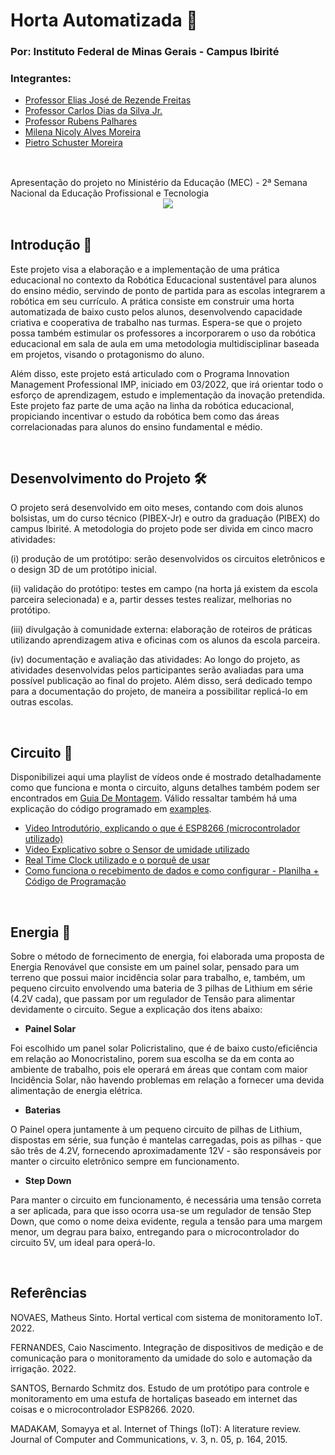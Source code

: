 # Horta Automatizada 🌻
### Por: Instituto Federal de Minas Gerais - Campus Ibirité
### Integrantes:
* [Professor Elias José de Rezende Freitas](https://github.com/eliasjof)
* [Professor Carlos Dias da Silva Jr.](https://github.com/Carlos-Jr)
* [Professor Rubens Palhares]()
* [Milena Nicoly Alves Moreira]()
* [Pietro Schuster Moreira](https://github.com/Schusteerr)
##

<br>
Apresentação do projeto no Ministério da Educação (MEC) - 2ª Semana Nacional da Educação Profissional e Tecnologia
<div align="center">
    <img align="center" src="https://raw.githubusercontent.com/Schusteerr/Horta-Automatizada/main/assets/MEC.jpg"> 
</div>

<br>


## Introdução 📃

Este projeto visa a elaboração e a implementação de uma prática educacional no contexto da Robótica Educacional sustentável para alunos do ensino médio, servindo de ponto de partida para as escolas integrarem a robótica em seu currículo. A prática consiste em construir uma horta automatizada de baixo custo pelos alunos, desenvolvendo capacidade criativa e cooperativa de trabalho nas turmas. Espera-se que o projeto possa também estimular os professores a incorporarem o uso da robótica educacional em sala de aula em uma metodologia multidisciplinar baseada em projetos, visando o protagonismo do aluno.

Além disso, este projeto está articulado com o Programa Innovation Management Professional IMP, iniciado em 03/2022, que irá orientar todo o esforço de aprendizagem, estudo e implementação da inovação pretendida. Este projeto faz parte de uma ação na linha da robótica educacional, propiciando incentivar o estudo da robótica bem como das áreas correlacionadas para alunos do ensino fundamental e médio.

<br>

## Desenvolvimento do Projeto 🛠
 
O projeto será desenvolvido em oito meses, contando com dois alunos bolsistas, um do curso técnico (PIBEX-Jr) e outro da graduação (PIBEX) do campus Ibirité. A metodologia do projeto pode ser divida em cinco macro atividades:

(i) produção de um protótipo: serão desenvolvidos os circuitos eletrônicos e o design 3D de um protótipo inicial.

(ii) validação do protótipo: testes em campo (na horta já existem da escola parceira selecionada) e a, partir desses testes realizar, melhorias no protótipo.

(iii) divulgação à comunidade externa: elaboração de roteiros de práticas utilizando aprendizagem ativa e oficinas com os alunos da escola parceira.

(iv) documentação e avaliação das atividades: Ao longo do projeto, as atividades desenvolvidas pelos participantes serão avaliadas para uma possível publicação ao final do projeto. Além disso, será dedicado tempo para a documentação do projeto, de maneira a possibilitar replicá-lo em outras escolas.

<br>

## Circuito 🔌
Disponibilizei aqui uma playlist de vídeos onde é mostrado detalhadamente como que funciona e monta o circuito, alguns detalhes também podem ser encontrados em [Guia De Montagem](https://github.com/Schusteerr/Horta-Automatizada/tree/main/assets/Guia%20de%20Montagem). Válido ressaltar também há uma explicação do código programado em [examples](https://github.com/Schusteerr/Horta-Automatizada/tree/main/examples).

* [Video Introdutório, explicando o que é ESP8266 (microcontrolador utilizado)](https://drive.google.com/file/d/1X2_XmF8DrqiNE6gwS2Za4bqmlusH6OXn/view?usp=share_link)
* [Video Explicativo sobre o Sensor de umidade utilizado](https://drive.google.com/file/d/1jrZ0Ppgodmlv2w3pgmT6o9LDGQujc-oJ/view?usp=share_link)
* [Real Time Clock utilizado e o porquê de usar](https://drive.google.com/file/d/1PfVyzLgJLrnmP6LEz6YhN6oHJYhQg-XR/view?usp=share_link)
* [Como funciona o recebimento de dados e como configurar -  Planilha + Código de Programação](https://drive.google.com/file/d/12t7kd5o8ClAIliTEEnxjDfcF6QjCyJ7u/view?usp=share_link)

<br>

## Energia 🔋

Sobre o método de fornecimento de energia, foi elaborada uma proposta de Energia Renovável que consiste em um painel solar, pensado para um terreno que possui maior incidência solar para trabalho, e, também, um pequeno circuito envolvendo uma bateria de 3 pilhas de Lithium em série (4.2V cada), que passam por um regulador de Tensão para alimentar devidamente o circuito. Segue a explicação dos itens abaixo:

* **Painel Solar**

Foi escolhido um panel solar Policristalino, que é de baixo custo/eficiência em relação ao Monocristalino, porem sua escolha se da em conta ao ambiente de trabalho, pois ele operará em áreas que contam com maior Incidência Solar, não havendo problemas em relação a fornecer uma devida alimentação de energia elétrica.

* **Baterias**

O Painel opera juntamente à um pequeno circuito de pilhas de Lithium, dispostas em série, sua função é mantelas carregadas, pois as pilhas - que são três de 4.2V, fornecendo aproximadamente 12V - são responsáveis por manter o circuito eletrônico sempre em funcionamento.

* **Step Down**

Para manter o circuito em funcionamento, é necessária uma tensão correta a ser aplicada, para que isso ocorra usa-se um regulador de tensão Step Down, que como o nome deixa evidente, regula a tensão para uma margem menor, um degrau para baixo, entregando para o microcontrolador do circuito 5V, um ideal para operá-lo.

<br>

## Referências 

NOVAES, Matheus Sinto. Hortal vertical com sistema de monitoramento IoT. 2022.

FERNANDES, Caio Nascimento. Integração de dispositivos de medição e de comunicação para o monitoramento da umidade do solo e automação da irrigação. 2022.

SANTOS, Bernardo Schmitz dos. Estudo de um protótipo para controle e monitoramento em uma estufa de hortaliças baseado em internet das coisas e o microcontrolador ESP8266. 2020.

MADAKAM, Somayya et al. Internet of Things (IoT): A literature review. Journal of Computer and Communications, v. 3, n. 05, p. 164, 2015.
